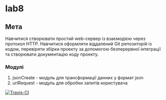 # lab8

## Мета

Навчитися створювати простий web-сервер із взаємодією через протокол HTTP. Навчитися оформляти віддалений Git репозиторій із кодом, перевіряти збірки проекту за допомогою безперервної інтеграції та створювати документацію коду проекту.

### Модулі
  1. jsonCreate - модуль для трансформації данних у формат json
  2. uriRequest - модуль для обробки запитів користувача

[![Travis-CI][travis-badge]][travis-builds]

[travis-badge]: https://travis-ci.org/72Roman/lab8.svg?branch=master
[travis-builds]: https://travis-ci.org/PublicHadyniak/lab8/builds
